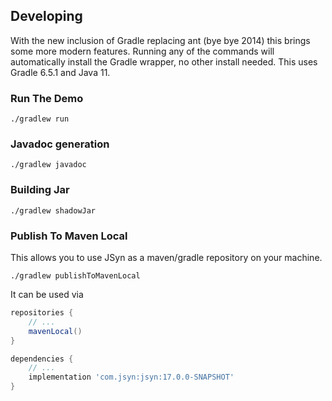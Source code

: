 ## Developing

With the new inclusion of Gradle replacing ant (bye bye 2014) this brings some more modern features. Running any of the commands will automatically install the Gradle wrapper, no other install needed. This uses Gradle 6.5.1 and Java 11.

### Run The Demo

```
./gradlew run
```

### Javadoc generation

```
./gradlew javadoc
```

### Building Jar

```
./gradlew shadowJar
```

### Publish To Maven Local

This allows you to use JSyn as a maven/gradle repository on your machine.

```
./gradlew publishToMavenLocal
```

It can be used via

```groovy
repositories {
    // ...
    mavenLocal()
}

dependencies {
    // ...
    implementation 'com.jsyn:jsyn:17.0.0-SNAPSHOT'
}
```

